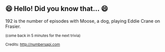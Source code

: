 ## :smile: Hello! Did you know that... :smile:
192 is the number of episodes with Moose, a dog, playing Eddie Crane on Frasier.

<sup>(come back in 5 minutes for the next trivia)</sup>


<sup>Credits: http://numbersapi.com</sup>
